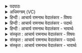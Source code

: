 <details><summary>पदपाठः</summary>

इ꣡न्द्र꣢꣯स्य। वृ꣡ष्णः꣢꣯। व꣡रु꣢꣯णस्य। रा꣡ज्ञः꣢꣯। आ꣣दित्या꣡ना꣢म्। आ꣣। दित्या꣡ना꣢म्। म꣣रु꣡ता꣢म्। श꣡र्धः꣢꣯। उ꣣ग्र꣢म्। म꣣हा꣡म꣢नसाम्। म꣣हा꣢। म꣣नसाम्। भुवनच्यवा꣡ना꣢म्। भु꣣वन। च्यवा꣡ना꣢म्। घो꣡षः꣢꣯। दे꣣वा꣡ना꣢म्। ज꣡य꣢꣯ताम्। उत्। अ꣣स्थात्। १८५७।
</details>

<details><summary>अधिमन्त्रम् (VC)</summary>

- इन्द्रः
- अप्रतिरथ ऐन्द्रः
- त्रिष्टुप्
- धैवतः
</details>

<details><summary>हिन्दी : आचार्य रामनाथ वेदालंकार - विषयः</summary>

अब वीरों के विजय-घोष का वर्णन करते हैं।
</details>

<details><summary>हिन्दी : आचार्य रामनाथ वेदालंकार - पदार्थः</summary>

पदार्थान्वयभाषाः -  (वृष्णः) महाबली (इन्द्रस्य) विघ्नविदारक जीवात्मा का, (राज्ञः) सङ्कल्प बल से राजित (वरुणस्य) श्रेष्ठ मन का और (आदित्यानाम्) दोषापहारी (मरुताम्) प्राणों का (उग्रम्) उग्र (शर्धः) बल (उदस्थात्) ऊपर उठे। (महामनसाम्) बड़े हौसलेवाले, (भुवनच्यवानाम्) ब्रह्माण्ड को डिगा देनेवाले, (जयताम्) विजय-लाभ करनेवाले (देवानाम्) दिव्य भावों का और धर्मात्मा रण-बाँके वीरों का (घोषः) विजय-घोष (उदस्थात्) ऊपर उठे ॥३॥ यहाँ ‘भुवनच्यवानाम्’ में असम्बन्ध में सम्बन्धरूप अतिशयोक्ति अलङ्कार है। वीर रस है ॥३॥
</details>

<details><summary>हिन्दी : आचार्य रामनाथ वेदालंकार - भावार्थः</summary>

भावार्थभाषाः -  उत्साही आत्मा,मन,प्राण आदि शरीरस्थ रण-बाँके वीरों की और राष्ट्र के सेनापति आदि वीरोद्भटों की देवासुरसङ्ग्राम में विजय निश्चित होती है ॥३॥
</details>

<details><summary>संस्कृत : आचार्य रामनाथ वेदालंकार - विषयः</summary>

अथ वीराणां विजयघोषो वर्ण्यते।
</details>

<details><summary>संस्कृत : आचार्य रामनाथ वेदालंकार - पदार्थः</summary>

पदार्थान्वयभाषाः -  (वृष्णः) महाबलस्य (इन्द्रस्य) विघ्नविदारस्य जीवात्मनः, (राज्ञः) संकल्पबलेन राजितस्य (वरुणस्य) श्रेष्ठस्य मनसः, (आदित्यानाम्) दोषापहारकाणाम् (मरुताम्) प्राणानां च [आददते शरीरस्थान् दोषान् ये ते आदित्याः।] (उग्रम्) तीक्ष्णम् (शर्धः) बलम् (उदस्थात्) उत्तिष्ठतु। (महामनसाम्) महोत्साहानाम्, (भुवनच्यवानाम्) ब्रह्माण्डच्यावयितॄणाम्, (जयतां) विजयं लभमानानाम् (देवानाम्) दिव्यभावानां धार्मिकाणां रणोद्भटानां वा (घोषः) विजयघोषः (उदस्थात्) उत्तिष्ठतु। [अत्र लोडर्थे लुङ्] ॥३॥२ अत्र ‘भुवनच्यवानाम्’ इत्यत्रासम्बन्धे सम्बन्धरूपोऽतिशयोक्ति- रलङ्कारः वीरो रसः ॥३॥
</details>

<details><summary>संस्कृत : आचार्य रामनाथ वेदालंकार - भावार्थः</summary>

भावार्थभाषाः -  उत्साहवतामात्ममनःप्राणादीनां शरीरस्थानां वीरप्रकाण्डानां,राष्ट्रस्य सेनापत्यादिवीरोद्भटानां च देवासुरसंग्रामे विजयः सुनिश्चितः खलु ॥३॥
</details>